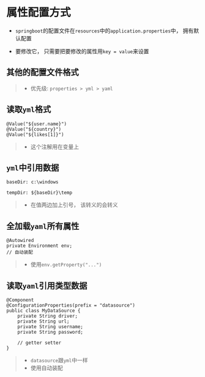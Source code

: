 # 属性配置方式

- `springboot`的配置文件在`resources`中的`application.properties`中， 拥有默认配置

- 要修改它， 只需要把要修改的属性用`key = value`来设置



## 其他的配置文件格式

>- 优先级: `properties > yml > yaml`



## 读取`yml`格式

```
@Value("${user.name}")
@Value("${country}")
@Value("${likes[1]}")
```

>- 这个注解用在变量上



## `yml`中引用数据

```
baseDir: c:\windows

tempDir: ${baseDir}\temp
```

>- 在值两边加上引号， 该转义的会转义



## 全加载`yaml`所有属性

```
@Autowired
private Environment env;
// 自动装配
```

>- 使用`env.getProperty("...")`



## 读取`yaml`引用类型数据

```
@Component
@ConfigurationProperties(prefix = "datasource")
public class MyDataSource {
	private String driver;
	private String url;
	private String username;
	private String password;
	
	// getter setter
}
```

>- `datasource`跟`yml`中一样
>- 使用自动装配